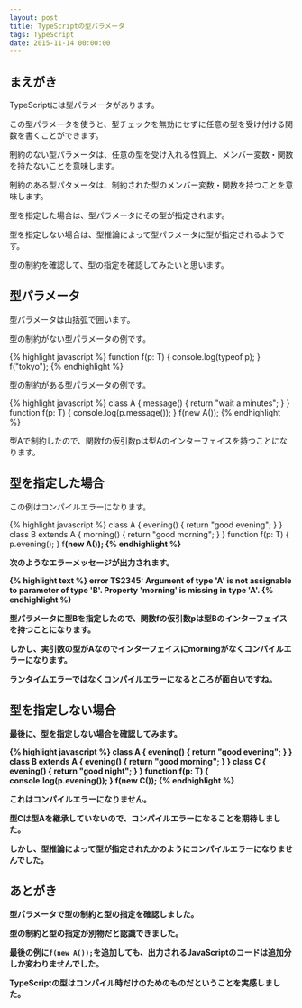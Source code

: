 ```yaml
---
layout: post
title: TypeScriptの型パラメータ
tags: TypeScript
date: 2015-11-14 00:00:00
---
```


## まえがき

TypeScriptには型パラメータがあります。

この型パラメータを使うと、型チェックを無効にせずに任意の型を受け付ける関数を書くことができます。

制約のない型パラメータは、任意の型を受け入れる性質上、メンバー変数・関数を持たないことを意味します。

制約のある型パタメータは、制約された型のメンバー変数・関数を持つことを意味します。

型を指定した場合は、型パラメータにその型が指定されます。

型を指定しない場合は、型推論によって型パラメータに型が指定されるようです。

型の制約を確認して、型の指定を確認してみたいと思います。

## 型パラメータ

型パラメータは山括弧で囲います。

型の制約がない型パラメータの例です。

{% highlight javascript %}
function f<T>(p: T) { console.log(typeof p); }
f("tokyo");
{% endhighlight %}

型の制約がある型パラメータの例です。

{% highlight javascript %}
class A {
  message() {
    return "wait a minutes";
  }
}
function f<T extends A>(p: T) { console.log(p.message()); }
f(new A());
{% endhighlight %}

型Aで制約したので、関数fの仮引数pは型Aのインターフェイスを持つことになります。

## 型を指定した場合

この例はコンパイルエラーになります。

{% highlight javascript %}
class A {
  evening() {
    return "good evening";
  }
}
class B extends A {
  morning() {
    return "good morning";
  }
}
function f<T extends A>(p: T) {
  p.evening();
}
f<B>(new A());
{% endhighlight %}

次のようなエラーメッセージが出力されます。

{% highlight text %}
error TS2345: Argument of type 'A' is not assignable to parameter of type 'B'.
  Property 'morning' is missing in type 'A'.
{% endhighlight %}

型パラメータに型Bを指定したので、関数fの仮引数pは型Bのインターフェイスを持つことになります。

しかし、実引数の型がAなのでインターフェイスにmorningがなくコンパイルエラーになります。

ランタイムエラーではなくコンパイルエラーになるところが面白いですね。

## 型を指定しない場合

最後に、型を指定しない場合を確認してみます。

{% highlight javascript %}
class A {
  evening() {
    return "good evening";
  }
}
class B extends A {
  evening() {
    return "good morning";
  }
}
class C {
  evening() {
    return "good night";
  }
}
function f<T extends A>(p: T) {
  console.log(p.evening());
}
f(new C());
{% endhighlight %}

これはコンパイルエラーになりません。

型Cは型Aを継承していないので、コンパイルエラーになることを期待しました。

しかし、型推論によって型が指定されたかのようにコンパイルエラーになりませんでした。

## あとがき

型パラメータで型の制約と型の指定を確認しました。

型の制約と型の指定が別物だと認識できました。

最後の例に`f(new A());`を追加しても、出力されるJavaScriptのコードは追加分しか変わりませんでした。

TypeScriptの型はコンパイル時だけのためのものだということを実感しました。
